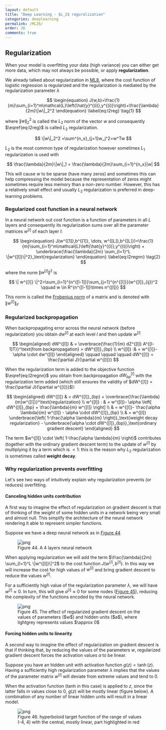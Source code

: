 ```yaml
---
layout: default
title: "Deep Learning - $L_2$ reguralization"
categories: deeplearning
permalink: /ML26/
order: 26
comments: true
---
```


## Regularization
When your model is overfitting your data (high variance) you can either get more data, which may not always be possible, or apply **regularization**.

We already talked about regularization in <a href="{{site.basurl}}/ML/ML8">ML8</a>, where the cost function of logistic regression is regularized and the regularization is mediated by the regularization parameter $\lambda$

$$
\begin{equation}
J(w,b)=\frac{1}{m}\sum_{i=1}^m\mathcal{L}\left(\hat{y}^{(i)},y^{(i)}\right)+\frac{\lambda}{2m}\|w\|_2^2
\end{equation}
\label{eq:l2reg} \tag{1}
$$

where $\|w\|_2^2$ is called the $L_2$ norm of the vector $w$ and consequently $\eqref{eq:l2reg}$ is called $L_2$ regularization.

$$
\|w\|_2^2  =\sum^{n_x}_{j=1}w_j^2=w^Tw
$$

$L_2$ is the most common type of regularization however sometimes $L_1$ regularization is used with

$$
\frac{\lambda}{2m}\|w\|_1 = \frac{\lambda}{2m}\sum_{i=1}^{n_x}|w| 
$$

This will cause $w$ to be sparse (have many zeros) and sometimes this can help compressing the model because the representation of zeros might sometimes require less memory than a non-zero number. However, this has a relatively small effect and usually $L_2$ regularization is preferred in deep-learning problems. 

### Regularized cost function in a neural network
In a neural network out cost function is a function of parameters in all $L$ layers and consequently its regularization sums over all the parameter matrices $w^{[l]}$ of each layer $l$:

$$
\begin{equation}
J(w^{[1]},b^{[1]}, \dots, w^{[L]},b^{[L]})=\frac{1}{m}\sum_{i=1}^m\mathcal{L}\left(\hat{y}^{(i)},y^{(i)}\right) + \underbrace{\frac{\lambda}{2m} \sum_{l=1}^L \|w^{[l]}\|^2}_\text{regularization}
\end{equation}
\label{eq:l2regnn} \tag{2}
$$

where the norm $\| w^{[l]} \|^2$ is

$$
\| w^{[l]} \|^2=\sum_{i=1}^{n^{[l-1]}}\sum_{j=1}^{n^{[l]}}(w^{[l]}_{ij})^2  \qquad w \in R^{n^{[l-1]}\times n^{[l]}}
$$

This norm is called the [Frobenius norm](https://mathworld.wolfram.com/FrobeniusNorm.html#:~:text=The%20Frobenius%20norm%2C%20sometimes%20also,considered%20as%20a%20vector%20norm.) of a matrix and is denoted with $\| w^{[l]} \|_F$

### Regularized backpropagation
When backpropagating error across the neural network (before regularization) you obtain $dw^{[l]}$ at each level $l$ and then update $w^{[l]}$

$$
\begin{aligned}
 dW^{[l]} & = \overbrace{\frac{1}{m} dZ^{[l]} A^{[l-1]T}}^\text{from backpropagation} = dW^{[l]}_{bp} \\ 
 w^{[l]}  :& = w^{[l]}-\alpha \cdot dw^{[l]}
\end{aligned}
\qquad \qquad \qquad dW^{[l]} = \frac{\partial J}{\partial w^{[l]}}
$$



When the regularization term is added to the objective function $\eqref{eq:l2regnn}$ you obtain from backpropagation $dW^{[l]}_{bp}$ with the regularization term added (which still ensures the validity of $dW^{[l]} = \frac{\partial J}{\partial w^{[l]}}$):

$$
\begin{aligned}
dW^{[l]} & = dW^{[l]}_{bp} + \overbrace{\frac{\lambda}{m}w^{[l]}}^\text{regularization} \\
w^{[l]}  : & = w^{[l]}- \alpha \left[ dW^{[l]}_{bp} + \frac{\lambda}{m} w^{[l]} \right] \\
& = w^{[l]}- \frac{\alpha \lambda}{m} w^{[l]} - \alpha \cdot dW^{[l]}_{bp} \\
& = w^{[l]} \underbrace{\left( 1-\frac{\alpha \lambda}{m} \right)}_\text{weight decay regularization} - \underbrace{\alpha \cdot dW^{[l]}_{bp}}_\text{ordinary gradient descent}
\end{aligned}
$$

The term $w^{[l]} \cdot \left( 1-\frac{\alpha \lambda}{m} \right)$ contributes (together with the ordinary gradient descent term) to the update of $w^{[l]}$ by multiplying it by a term which is $< 1$: this is the reason why $L_2$ regularization is sometimes called **weight decay**.

### Why regularization prevents overfitting
Let's see two ways of intuitively explain why regularization prevents (or reduces) overfitting.

#### Canceling hidden units contribution

A first way to imagine the effect of regularization on gradient descent is that of thinking of the *weight* of some hidden units in a network being very small and almost null. This simplify the architecture of the neural network rendering it able to represent simpler functions.

Suppose we have a deep neural network as in <a href="#fig:deepnn">Figure 44</a>


    

<figure id="fig:deepnn">
    <img src="{{site.baseurl}}/pages/ML-26-DeepLearningL2Regularization_files/ML-26-DeepLearningL2Regularization_4_0.png" alt="png">
    <figcaption>Figure 44. A 4 layers neural network</figcaption>
</figure>

When applying regularization we will add the term $\frac{\lambda}{2m} \sum_{l=1}^L \|w^{[l]}\|^2$ to the cost function $J(w^{[l]}, b^{[l]})$. In this way we will increase the cost for high values of $w^{[l]}$ and bring gradient descent to reduce the values $w^{[l]}$.

For a sufficiently high value of the regularization parameter $\lambda$, we will have $w^{[l]} \approx 0$. In turn, this will give $a^{[l]} \approx 0$ for some nodes (<a href="#fig:regdeepnn">Figure 45</a>), reducing the complexity of the functions encoded by the neural network. 


    

<figure id="fig:regdeepnn">
    <img src="{{site.baseurl}}/pages/ML-26-DeepLearningL2Regularization_files/ML-26-DeepLearningL2Regularization_6_0.png" alt="png">
    <figcaption>Figure 45. The effect of regularized gradient descent on the values of parameters ($w$) and hidden units ($a$), where lightgrey represents values $\approx 0$</figcaption>
</figure>

#### Forcing hidden units to linearity
A second way to imagine the effect of regularization on gradient descent is that if thinking that, by reducing the values of the parameters $w$, regularized gradient descent forces the activation values $a$ to be linear.

Suppose you have an hidden unit with activation function $g(z) = \tanh(z)$. Having a sufficiently high regularization parameter $\lambda$ implies that the values of the parameter matrix $w^{[l]}$ will deviate from extreme values and tend to 0. 

When the activation function (tanh in this case) is applied to $z$, since the latter falls in values close to 0, $g(z)$ will be mostly linear (<a hred="#lintanh">figure below</a>). A combination of any number of linear hidden units will result in a linear model.


    

<figure id="fig:lintanh">
    <img src="{{site.baseurl}}/pages/ML-26-DeepLearningL2Regularization_files/ML-26-DeepLearningL2Regularization_8_0.png" alt="png">
    <figcaption>Figure 46. hyperboloid target function of the range of values (-4, 4) with the central, mostly linear, part highlighted in red</figcaption>
</figure>
